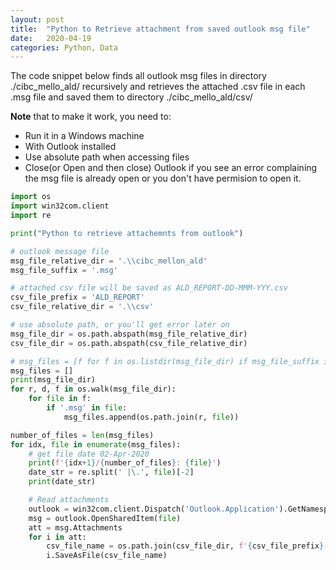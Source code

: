 ```yaml
---
layout: post
title:  "Python to Retrieve attachment from saved outlook msg file"
date:   2020-04-19
categories: Python, Data
---
```


The code snippet below finds all outlook msg files in directory ./cibc_mello_ald/ recursively and retrieves the attached .csv file in each .msg file and saved them to directory ./cibc_mello_ald/csv/

**Note** that to make it work, you need to:
- Run it in a Windows machine
- With Outlook installed
- Use absolute path when accessing files
- Close(or Open and then close) Outlook if you see an error complaining the msg file is already open or you don't have permision to open it.

``` python
import os
import win32com.client
import re

print("Python to retrieve attachemnts from outlook")

# outlook message file
msg_file_relative_dir = '.\\cibc_mellon_ald'
msg_file_suffix = '.msg'

# attached csv file will be saved as ALD_REPORT-DD-MMM-YYY.csv
csv_file_prefix = 'ALD_REPORT'
csv_file_relative_dir = '.\\csv'

# use absolute path, or you'll get error later on
msg_file_dir = os.path.abspath(msg_file_relative_dir)
csv_file_dir = os.path.abspath(csv_file_relative_dir)

# msg_files = [f for f in os.listdir(msg_file_dir) if msg_file_suffix in f]
msg_files = []
print(msg_file_dir)
for r, d, f in os.walk(msg_file_dir):
    for file in f:
        if '.msg' in file:
            msg_files.append(os.path.join(r, file))

number_of_files = len(msg_files)
for idx, file in enumerate(msg_files):
    # get file date 02-Apr-2020
    print(f'{idx+1}/{number_of_files}: {file}')
    date_str = re.split(' |\.', file)[-2]
    print(date_str)

    # Read attachments
    outlook = win32com.client.Dispatch('Outlook.Application').GetNamespace('MAPI')
    msg = outlook.OpenSharedItem(file)
    att = msg.Attachments
    for i in att:
        csv_file_name = os.path.join(csv_file_dir, f'{csv_file_prefix}-{date_str}.csv')
        i.SaveAsFile(csv_file_name)
```

